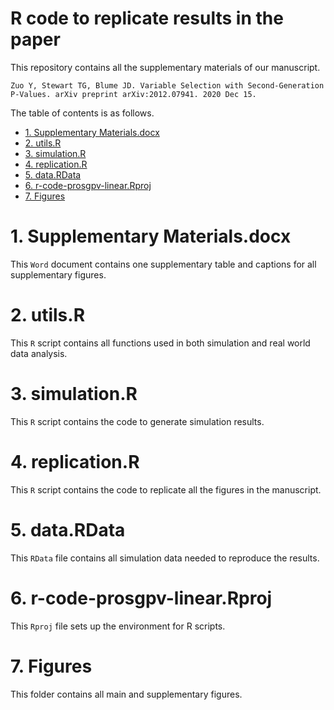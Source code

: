 R code to replicate results in the paper
========================

This repository contains all the supplementary materials of our manuscript. 

	Zuo Y, Stewart TG, Blume JD. Variable Selection with Second-Generation P-Values. arXiv preprint arXiv:2012.07941. 2020 Dec 15.

The table of contents is as follows.  

- [1. Supplementary Materials.docx](#1-supplementary-materials-docx)
- [2. utils.R](#1-utils-r)
- [3. simulation.R](#3-simulation-r)
- [4. replication.R](#4-replication-r)
- [5. data.RData](#5-data-rdata)
- [6. r-code-prosgpv-linear.Rproj](#6-r-code-prosgpv-linear-rproj)
- [7. Figures](#7-figures)
	

# 1. Supplementary Materials.docx

This `Word` document contains one supplementary table and captions for all supplementary figures.

# 2. utils.R

This `R` script contains all functions used in both simulation and real world data analysis.  

# 3. simulation.R

This `R` script contains the code to generate simulation results.  

# 4. replication.R

This `R` script contains the code to replicate all the figures in the manuscript.  

# 5. data.RData

This `RData` file contains all simulation data needed to reproduce the results.  

# 6. r-code-prosgpv-linear.Rproj

This `Rproj` file sets up the environment for R scripts.  

# 7. Figures

This folder contains all main and supplementary figures.


